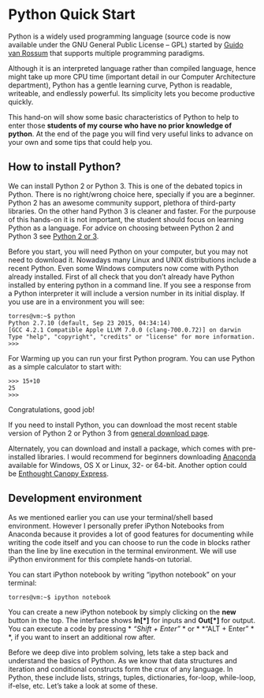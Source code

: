 # Python Quick Start

Python is a widely used programming language (source code is now available under the GNU General Public License – GPL) started by [Guido van Rossum](http://en.wikipedia.org/wiki/Guido_van_Rossum) that supports multiple programming paradigms.

Although it is an interpreted language rather than compiled language, hence might take up more CPU time (important detail in our Computer Architecture department), Python has a gentle learning curve, Python is readable, writeable, and endlessly powerful. Its simplicity lets you become productive quickly. 

This hand-on will show some basic characteristics of Python to help to enter those **students of my course who have no prior knowledge of python**. At the end of the page you will find very useful links to advance on your own and some tips that could help you.  

## How to install Python?

We can install Python 2 or Python 3. This is one of the debated topics in Python. There is no right/wrong choice here, specially if you are a beginner. Python 2 has an awesome community support, plethora of third-party libraries. On the other hand Python 3 is cleaner and faster. For the purpouse of this hands-on it is not important, the student should focus on learning Python as a language. For advice on choosing between Python 2 and Python 3 see [Python 2 or 3](https://wiki.python.org/moin/Python2orPython3).

Before you start, you will need Python on your computer, but you may not need to download it. Nowadays many Linux and UNIX distributions include a recent Python. Even some Windows computers now come with Python already installed. First of all check that you don’t already have Python installed by entering python in a command line. If you see a response from a Python interpreter it will include a version number in its initial display. If you use are in a environment you will see:

``` 
torres@vm:~$ python
Python 2.7.10 (default, Sep 23 2015, 04:34:14) 
[GCC 4.2.1 Compatible Apple LLVM 7.0.0 (clang-700.0.72)] on darwin
Type "help", "copyright", "credits" or "license" for more information.
>>> 
```
For Warming up you can run your first Python program. You can use Python as a simple calculator to start with:
``` 
>>> 15+10
25
>>> 
```
Congratulations, good job!

If you need to install Python, you can download the most recent stable version of Python 2 or Python 3 from [general download page](https://www.python.org/downloads/).


Alternately, you can download and install a package, which comes with pre-installed libraries. I would recommend for beginners downloading [Anaconda](https://www.continuum.io/downloads) available for Windows, OS X or Linux, 32- or 64-bit.
Another option could be [Enthought Canopy Express](https://store.enthought.com/downloads/#default).

## Development environment

As we mentioned earlier you can use your terminal/shell based environment. However I personally prefer iPython Notebooks from Anaconda because it provides a lot of good features for documenting while writing the code itself and you can choose to run the code in blocks rather than the line by line execution in the terminal environment. We will use iPython environment for this complete hands-on tutorial.

You can start iPython notebook by writing “ipython notebook” on your terminal:
``` 
torres@vm:~$ ipython notebook

```
You can create a new iPython notebook by simply clicking on the **new** button  in the top. The interface shows **In\[\*\]**  for inputs and **Out\[\*\]** for output. You can execute a code by pressing * *“Shift + Enter”* * or * *“ALT + Enter” * *, if you want to insert an additional row after.


Before we deep dive into problem solving, lets take a step back and understand the basics of Python. As we know that data structures and iteration and conditional constructs form the crux of any language. In Python, these include lists, strings, tuples, dictionaries, for-loop, while-loop, if-else, etc. Let’s take a look at some of these.


